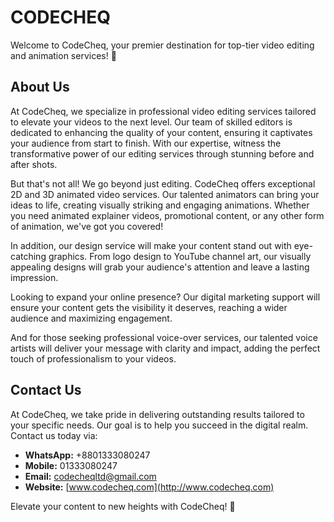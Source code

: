 # CODECHEQ

Welcome to CodeCheq, your premier destination for top-tier video editing and animation services! 🎥

## About Us

At CodeCheq, we specialize in professional video editing services tailored to elevate your videos to the next level. Our team of skilled editors is dedicated to enhancing the quality of your content, ensuring it captivates your audience from start to finish. With our expertise, witness the transformative power of our editing services through stunning before and after shots.

But that's not all! We go beyond just editing. CodeCheq offers exceptional 2D and 3D animated video services. Our talented animators can bring your ideas to life, creating visually striking and engaging animations. Whether you need animated explainer videos, promotional content, or any other form of animation, we've got you covered!

In addition, our design service will make your content stand out with eye-catching graphics. From logo design to YouTube channel art, our visually appealing designs will grab your audience's attention and leave a lasting impression.

Looking to expand your online presence? Our digital marketing support will ensure your content gets the visibility it deserves, reaching a wider audience and maximizing engagement.

And for those seeking professional voice-over services, our talented voice artists will deliver your message with clarity and impact, adding the perfect touch of professionalism to your videos.

## Contact Us

At CodeCheq, we take pride in delivering outstanding results tailored to your specific needs. Our goal is to help you succeed in the digital realm. Contact us today via:

- **WhatsApp:** +8801333080247
- **Mobile:** 01333080247
- **Email:** codecheqltd@gmail.com
- **Website:** [www.codecheq.com](http://www.codecheq.com)

Elevate your content to new heights with CodeCheq! 🚀

